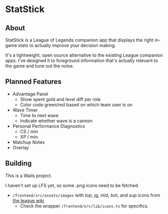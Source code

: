 # StatStick

## About

StatStick is a League of Legends companion app that displays the right in-game stats to actually improve your decision making.

It's a lightweight, open source alternative to the existing League companion apps. I've designed it to foreground information 
that's actually relevant to the game and tune out the noise.

## Planned Features
- Advantage Panel
  - Show spent gold and level diff per role
  - Color code green/red based on which team user is on
- Wave Timer 
  - Time to next wave
  - Indicate whether wave is a cannon
- Personal Performance Diagnostics
  - CS / min
  - XP / min
- Matchup Notes
- Overlay

## Building
This is a Wails project.

I haven't set up LFS yet, so some .png icons need to be fetched.
- `/frontend/src/assets/images` with top, jg, mid, bot, and sup icons from [the league wiki](https://wiki.leagueoflegends.com/en-us/Category:Role_icons)
  - Check the wrapper `/frontend/src/lib/icons.ts` for specifics.

